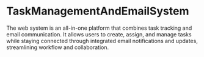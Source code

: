 # TaskManagementAndEmailSystem
The web system is an all-in-one platform that combines task tracking and email communication. It allows users to create, assign, and manage tasks while staying connected through integrated email notifications and updates, streamlining workflow and collaboration.
